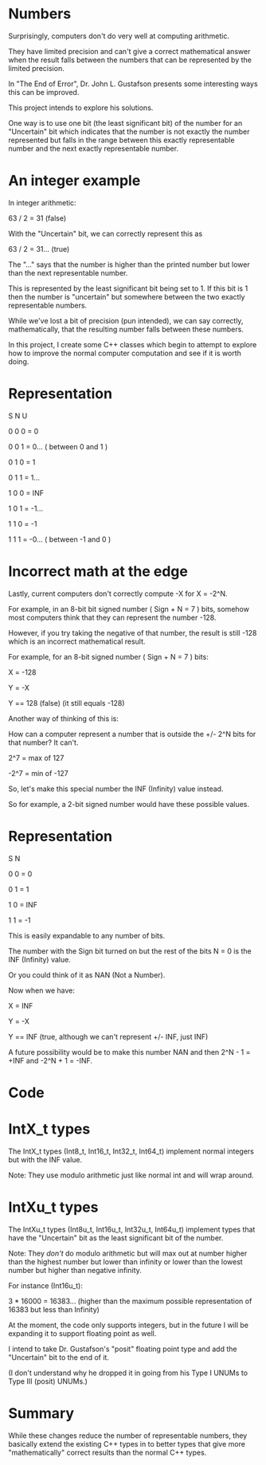 Numbers
=======

Surprisingly, computers don't do very well at computing arithmetic.

They have limited precision and can't give a correct mathematical answer when
the result falls between the numbers that can be represented by the limited
precision.

In "The End of Error", Dr. John L. Gustafson presents some interesting ways
this can be improved.

This project intends to explore his solutions.

One way is to use one bit (the least significant bit) of the number for an
"Uncertain" bit which indicates that the number is not exactly the number
represented but falls in the range between this exactly representable number
and the next exactly representable number.

An integer example
==================

In integer arithmetic:

63 / 2 = 31 (false)

With the "Uncertain" bit, we can correctly represent this as

63 / 2 = 31... (true)

The "..." says that the number is higher than the printed number but lower than the next representable number.

This is represented by the least significant bit being set to 1.
If this bit is 1 then the number is "uncertain" but somewhere between the two
exactly representable numbers.

While we've lost a bit of precision (pun intended), we can say correctly,
mathematically, that the resulting number falls between these numbers.

In this project, I create some C++ classes which begin to attempt to explore
how to improve the normal computer computation and see if it is worth doing.

Representation
==============

S N U

0 0 0 = 0

0 0 1 = 0... ( between 0 and 1 )

0 1 0 = 1

0 1 1 = 1...

1 0 0 = INF

1 0 1 = -1...

1 1 0 = -1

1 1 1 = -0... ( between -1 and 0 )



Incorrect math at the edge
==========================

Lastly, current computers don't correctly compute -X for X = -2^N.

For example, in an 8-bit bit signed number ( Sign + N = 7 ) bits, somehow most
computers think that they can represent the number -128.

However, if you try taking the negative of that number, the result is still -128
which is an incorrect mathematical result.

For example, for an 8-bit signed number ( Sign + N = 7 ) bits:

X = -128

Y = -X

Y == 128 (false) (it still equals -128)

Another way of thinking of this is:

How can a computer represent a number that is outside the +/- 2^N bits for that
number?  It can't.

 2^7 = max of  127

-2^7 = min of -127

So, let's make this special number the INF (Infinity) value instead.

So for example, a 2-bit signed number would have these possible values.

Representation
==============

S N

0 0 = 0

0 1 = 1

1 0 = INF

1 1 = -1

This is easily expandable to any number of bits.

The number with the Sign bit turned on but the rest of the bits N = 0 is the
INF (Infinity) value.

Or you could think of it as NAN (Not a Number).

Now when we have:

X = INF

Y = -X

Y == INF (true, although we can't represent +/- INF, just INF)

A future possibility would be to make this number NAN and
then 2^N - 1 = +INF and -2^N + 1 = -INF.

Code
====

IntX_t types
============

The IntX_t types (Int8_t, Int16_t, Int32_t, Int64_t) implement normal
integers but with the INF value.

Note: They use modulo arithmetic just like normal int and will wrap around.

IntXu_t types
=============

The IntXu_t types (Int8u_t, Int16u_t, Int32u_t, Int64u_t) implement types
that have the "Uncertain" bit as the least significant bit of the number.

Note: They *don't* do modulo arithmetic but will max out at number higher than
the highest number but lower than infinity or lower than the lowest number but
higher than negative infinity.

For instance (Int16u_t):

3 * 16000 = 16383... (higher than the maximum possible representation of 16383
but less than Infinity)

At the moment, the code only supports integers, but in the future I will be
expanding it to support floating point as well.

I intend to take Dr. Gustafson's "posit" floating point type and add the
"Uncertain" bit to the end of it.

(I don't understand why he dropped it in going from his Type I UNUMs to 
Type III (posit) UNUMs.)


Summary
=======

While these changes reduce the number of representable numbers, they basically
extend the existing C++ types in to better types that give more "mathematically"
correct results than the normal C++ types.

